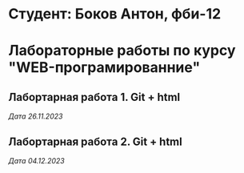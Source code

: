 # Студент: Боков Антон, фби-12

# Лабораторные работы по курсу "WEB-програмированние"

## Лабортарная работа 1. Git + html

*Дата 26.11.2023*


## Лабортарная работа 2. Git + html

*Дата 04.12.2023*

